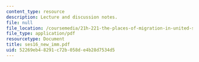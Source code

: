 ```yaml
---
content_type: resource
description: Lecture and discussion notes.
file: null
file_location: /coursemedia/21h-221-the-places-of-migration-in-united-states-history-fall-2006/52269eb48291c72b058de4b28d7534d5_ses16_new_imm.pdf
file_type: application/pdf
resourcetype: Document
title: ses16_new_imm.pdf
uid: 52269eb4-8291-c72b-058d-e4b28d7534d5
---
```

